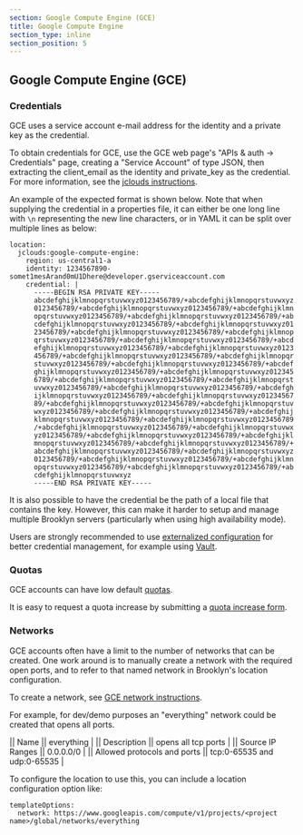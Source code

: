 ```yaml
---
section: Google Compute Engine (GCE)
title: Google Compute Engine
section_type: inline
section_position: 5
---
```


## Google Compute Engine (GCE)

### Credentials

GCE uses a service account e-mail address for the identity and a private key as the credential.

To obtain credentials for GCE, use the GCE web page's "APIs & auth -> Credentials" page,
creating a "Service Account" of type JSON, then extracting the client_email as the identity and 
private_key as the credential. For more information, see the 
[jclouds instructions](https://jclouds.apache.org/guides/google).

An example of the expected format is shown below. Note that when supplying the credential in a 
properties file, it can either be one long line with `\n` representing the new line characters, 
or in YAML it can be split over multiple lines as below:

    location:
      jclouds:google-compute-engine:
        region: us-central1-a
        identity: 1234567890-somet1mesArand0mU1Dhere@developer.gserviceaccount.com
        credential: |
          -----BEGIN RSA PRIVATE KEY-----
          abcdefghijklmnopqrstuvwxyz0123456789/+abcdefghijklmnopqrstuvwxyz
          0123456789/+abcdefghijklmnopqrstuvwxyz0123456789/+abcdefghijklmn
          opqrstuvwxyz0123456789/+abcdefghijklmnopqrstuvwxyz0123456789/+ab
          cdefghijklmnopqrstuvwxyz0123456789/+abcdefghijklmnopqrstuvwxyz01
          23456789/+abcdefghijklmnopqrstuvwxyz0123456789/+abcdefghijklmnop
          qrstuvwxyz0123456789/+abcdefghijklmnopqrstuvwxyz0123456789/+abcd
          efghijklmnopqrstuvwxyz0123456789/+abcdefghijklmnopqrstuvwxyz0123
          456789/+abcdefghijklmnopqrstuvwxyz0123456789/+abcdefghijklmnopqr
          stuvwxyz0123456789/+abcdefghijklmnopqrstuvwxyz0123456789/+abcdef
          ghijklmnopqrstuvwxyz0123456789/+abcdefghijklmnopqrstuvwxyz012345
          6789/+abcdefghijklmnopqrstuvwxyz0123456789/+abcdefghijklmnopqrst
          uvwxyz0123456789/+abcdefghijklmnopqrstuvwxyz0123456789/+abcdefgh
          ijklmnopqrstuvwxyz0123456789/+abcdefghijklmnopqrstuvwxyz01234567
          89/+abcdefghijklmnopqrstuvwxyz0123456789/+abcdefghijklmnopqrstuv
          wxyz0123456789/+abcdefghijklmnopqrstuvwxyz0123456789/+abcdefghij
          klmnopqrstuvwxyz0123456789/+abcdefghijklmnopqrstuvwxyz0123456789
          /+abcdefghijklmnopqrstuvwxyz0123456789/+abcdefghijklmnopqrstuvwx
          yz0123456789/+abcdefghijklmnopqrstuvwxyz0123456789/+abcdefghijkl
          mnopqrstuvwxyz0123456789/+abcdefghijklmnopqrstuvwxyz0123456789/+
          abcdefghijklmnopqrstuvwxyz0123456789/+abcdefghijklmnopqrstuvwxyz
          0123456789/+abcdefghijklmnopqrstuvwxyz0123456789/+abcdefghijklmn
          opqrstuvwxyz0123456789/+abcdefghijklmnopqrstuvwxyz0123456789/+ab
          cdefghijklmnopqrstuvwxyz
          -----END RSA PRIVATE KEY-----

It is also possible to have the credential be the path of a local file that contains the key.
However, this can make it harder to setup and manage multiple Brooklyn servers (particularly
when using high availability mode).

Users are strongly recommended to use 
[externalized configuration](/guide/ops/externalized-configuration.md) for better
credential management, for example using [Vault](https://www.vaultproject.io/).


### Quotas

GCE accounts can have low default [quotas](https://cloud.google.com/compute/docs/resource-quotas).

It is easy to request a quota increase by submitting a [quota increase form](https://support.google.com/cloud/answer/6075746?hl=en).


### Networks

GCE accounts often have a limit to the number of networks that can be created. One work around
is to manually create a network with the required open ports, and to refer to that named network
in Brooklyn's location configuration.

To create a network, see [GCE network instructions](https://cloud.google.com/vpc/docs/vpc).

For example, for dev/demo purposes an "everything" network could be created that opens all ports.

|| Name                        || everything                  |
|| Description                 || opens all tcp ports         |
|| Source IP Ranges            || 0.0.0.0/0                   |
|| Allowed protocols and ports || tcp:0-65535 and udp:0-65535 |

To configure the location to use this, you can include a location configuration option like:

    templateOptions:
      network: https://www.googleapis.com/compute/v1/projects/<project name>/global/networks/everything

